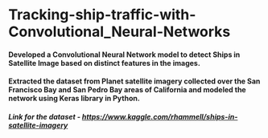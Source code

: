 # Tracking-ship-traffic-with-Convolutional_Neural-Networks

#### Developed a Convolutional Neural Network model to detect Ships in Satellite Image based on distinct features in the images.
#### Extracted the dataset from Planet satellite imagery collected over the San Francisco Bay and San Pedro Bay areas of California and modeled the network using Keras library in Python.

##### Link for the dataset - https://www.kaggle.com/rhammell/ships-in-satellite-imagery
